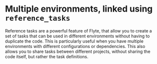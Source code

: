 # Multiple environments, linked using `reference_tasks`

Reference tasks are a powerful feature of Flyte, that allow you to create a set of tasks that can be used in different environments without having to duplicate the code. This is particularly useful when you have multiple environments with different configurations or dependencies.
This also allows you to share tasks between different projects, without sharing the code itself, but rather the task definitions.

